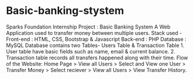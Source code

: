 # Basic-banking-stystem
Sparks Foundation Internship Project : Basic Banking System   A Web Application used to transfer money between multiple users.    Stack used -  Front-end : HTML, CSS, Bootstrap &amp; Javascript  Back-end : PHP  Database : MySQL     Database contains two Tables- Users Table &amp; Transaction Table  1. User table have basic fields such as name, email &amp; current balance.  2. Transaction table records all transfers happened along with their time.    Flow of the Website: Home Page > View all Users > Select and View one User > Transfer Money > Select reciever > View all Users > View Transfer History.
